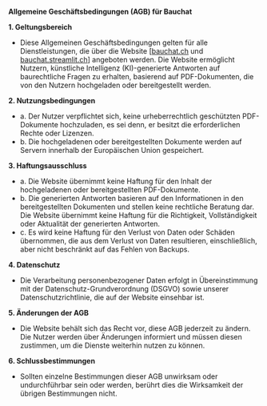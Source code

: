 **Allgemeine Geschäftsbedingungen (AGB) für Bauchat**

 **1. Geltungsbereich**
-   Diese Allgemeinen Geschäftsbedingungen gelten für alle Dienstleistungen, die über die Website [[bauchat.ch](http://bauchat.ch/) und  [bauchat.streamlit.ch](http://bauchat.streamlit.ch/)] angeboten werden. Die Website ermöglicht Nutzern, künstliche Intelligenz (KI)-generierte Antworten auf baurechtliche Fragen zu erhalten, basierend auf PDF-Dokumenten, die von den Nutzern hochgeladen oder bereitgestellt werden.

**2. Nutzungsbedingungen**
-   a. Der Nutzer verpflichtet sich, keine urheberrechtlich geschützten PDF-Dokumente hochzuladen, es sei denn, er besitzt die erforderlichen Rechte oder Lizenzen.
-   b. Die hochgeladenen oder bereitgestellten Dokumente werden auf Servern innerhalb der Europäischen Union gespeichert.

**3. Haftungsausschluss**
-   a. Die Website übernimmt keine Haftung für den Inhalt der hochgeladenen oder bereitgestellten PDF-Dokumente.
-   b. Die generierten Antworten basieren auf den Informationen in den bereitgestellten Dokumenten und stellen keine rechtliche Beratung dar. Die Website übernimmt keine Haftung für die Richtigkeit, Vollständigkeit oder Aktualität der generierten Antworten.
-   c. Es wird keine Haftung für den Verlust von Daten oder Schäden übernommen, die aus dem Verlust von Daten resultieren, einschließlich, aber nicht beschränkt auf das Fehlen von Backups.

**4. Datenschutz**
-   Die Verarbeitung personenbezogener Daten erfolgt in Übereinstimmung mit der Datenschutz-Grundverordnung (DSGVO) sowie unserer Datenschutzrichtlinie, die auf der Website einsehbar ist.

**5. Änderungen der AGB**
-   Die Website behält sich das Recht vor, diese AGB jederzeit zu ändern. Die Nutzer werden über Änderungen informiert und müssen diesen zustimmen, um die Dienste weiterhin nutzen zu können.

**6. Schlussbestimmungen**
-   Sollten einzelne Bestimmungen dieser AGB unwirksam oder undurchführbar sein oder werden, berührt dies die Wirksamkeit der übrigen Bestimmungen nicht.
